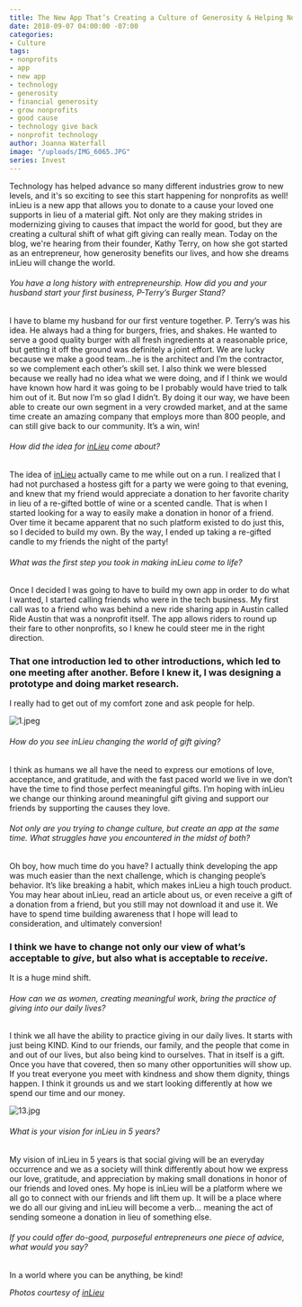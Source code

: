 ```yaml
---
title: The New App That’s Creating a Culture of Generosity & Helping Nonprofits Thrive
date: 2018-09-07 04:00:00 -07:00
categories:
- Culture
tags:
- nonprofits
- app
- new app
- technology
- generosity
- financial generosity
- grow nonprofits
- good cause
- technology give back
- nonprofit technology
author: Joanna Waterfall
image: "/uploads/IMG_6065.JPG"
series: Invest
---
```


Technology has helped advance so many different industries grow to new levels, and it's so exciting to see this start happening for nonprofits as well! inLieu is a new app that allows you to donate to a cause your loved one supports in lieu of a material gift. Not only are they making strides in modernizing giving to causes that impact the world for good, but they are creating a cultural shift of what gift giving can really mean. Today on the blog, we're hearing from their founder, Kathy Terry, on how she got started as an entrepreneur, how generosity benefits our lives, and how she dreams inLieu will change the world.

###### You have a long history with entrepreneurship. How did you and your husband start your first business, P-Terry’s Burger Stand?

I have to blame my husband for our first venture together. P. Terry’s was his idea. He always had a thing for burgers, fries, and shakes. He wanted to serve a good quality burger with all fresh ingredients at a reasonable price, but getting it off the ground was definitely a joint effort. We are lucky because we make a good team…he is the architect and I’m the contractor, so we complement each other’s skill set. I also think we were blessed because we really had no idea what we were doing, and if I think we would have known how hard it was going to be I probably would have tried to talk him out of it. But now I’m so glad I didn’t. By doing it our way, we have been able to create our own segment in a very crowded market, and at the same time create an amazing company that employs more than 800 people, and can still give back to our community. It’s a win, win!

###### How did the idea for [inLieu](https://www.inlieu.com/) come about?

The idea of [inLieu](https://www.inlieu.com/) actually came to me while out on a run. I realized that I had not purchased a hostess gift for a party we were going to that evening, and knew that my friend would appreciate a donation to her favorite charity in lieu of a re-gifted bottle of wine or a scented candle. That is when I started looking for a way to easily make a donation in honor of a friend. Over time it became apparent that no such platform existed to do just this, so I decided to build my own. By the way, I ended up taking a re-gifted candle to my friends the night of the party!

###### What was the first step you took in making inLieu come to life?

Once I decided I was going to have to build my own app in order to do what I wanted, I started calling friends who were in the tech business. My first call was to a friend who was behind a new ride sharing app in Austin called Ride Austin that was a nonprofit itself. The app allows riders to round up their fare to other nonprofits, so I knew he could steer me in the right direction.   

### That one introduction led to other introductions, which led to one meeting after another. Before I knew it, I was designing a prototype and doing market research. 

I really had to get out of my comfort zone and ask people for help.

![1.jpeg](/uploads/1.jpeg)

###### How do you see inLieu changing the world of gift giving?

I think as humans we all have the need to express our emotions of love, acceptance, and gratitude, and with the fast paced world we live in we don’t have the time to find those perfect meaningful gifts. I’m hoping with inLieu we change our thinking around meaningful gift giving and support our friends by supporting the causes they love.

###### Not only are you trying to change culture, but create an app at the same time. What struggles have you encountered in the midst of both? 

Oh boy, how much time do you have? I actually think developing the app was much easier than the next challenge, which is changing people’s behavior. It’s like breaking a habit, which makes inLieu a high touch product. You may hear about inLieu, read an article about us, or even receive a gift of a donation from a friend, but you still may not download it and use it. We have to spend time building awareness that I hope will lead to consideration, and ultimately conversion! 

### I think we have to change not only our view of what’s acceptable to _give_, but also what is acceptable to _receive_.  

It is a huge mind shift.  

###### How can we as women, creating meaningful work, bring the practice of giving into our daily lives?

I think we all have the ability to practice giving in our daily lives. It starts with just being KIND. Kind to our friends, our family, and the people that come in and out of our lives, but also being kind to ourselves. That in itself is a gift. Once you have that covered, then so many other opportunities will show up. If you treat everyone you meet with kindness and show them dignity, things happen. I think it grounds us and we start looking differently at how we spend our time and our money.  

![13.jpg](/uploads/13.jpg)

###### What is your vision for inLieu in 5 years?

My vision of inLieu in 5 years is that social giving will be an everyday occurrence and we as a society will think differently about how we express our love, gratitude, and appreciation by making small donations in honor of our friends and loved ones. My hope is inLieu will be a platform where we all go to connect with our friends and lift them up. It will be a place where we do all our giving and inLieu will become a verb… meaning the act of sending someone a donation in lieu of something else.  

###### If you could offer do-good, purposeful entrepreneurs one piece of advice, what would you say?

In a world where you can be anything, be kind!

_Photos courtesy of [inLieu](https://www.inlieu.com/)_